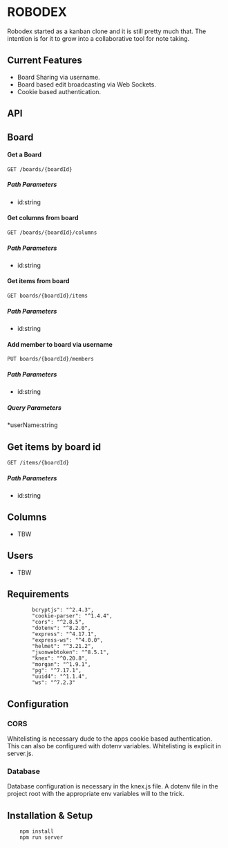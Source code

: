 # ROBODEX

Robodex started as a kanban clone and it is still pretty much that. The intention is for it to grow into a collaborative tool for note taking.

## Current Features
* Board Sharing via username.
* Board based edit broadcasting via Web Sockets.
* Cookie based authentication.

## API

## Board

#### Get a Board
```
GET /boards/{boardId}
```
##### Path Parameters
* id:string

#### Get columns from board
```
GET /boards/{boardId}/columns
```
##### Path Parameters
* id:string

#### Get items from board
```
GET boards/{boardId}/items
```
##### Path Parameters
* id:string

#### Add member to board via username
```
PUT boards/{boardId}/members
```
##### Path Parameters
* id:string
##### Query Parameters
*userName:string

## Get items by board id
```
GET /items/{boardId}

```
##### Path Parameters
* id:string


## Columns
* TBW
## Users
* TBW

## Requirements
```
        bcryptjs": "^2.4.3",
		"cookie-parser": "^1.4.4",
		"cors": "^2.8.5",
		"dotenv": "^8.2.0",
		"express": "^4.17.1",
		"express-ws": "^4.0.0",
		"helmet": "^3.21.2",
		"jsonwebtoken": "^8.5.1",
		"knex": "^0.20.8",
		"morgan": "^1.9.1",
		"pg": "^7.17.1",
		"uuid4": "^1.1.4",
		"ws": "^7.2.3"
```

## Configuration
### CORS
Whitelisting is necessary dude to the apps cookie based authentication. This can also be configured with dotenv variables. Whitelisting is explicit in server.js.
### Database
Database configuration is necessary in the knex.js file. A dotenv file in the project root with the appropriate env variables will to the trick.

## Installation & Setup
```
    npm install
    npm run server
```